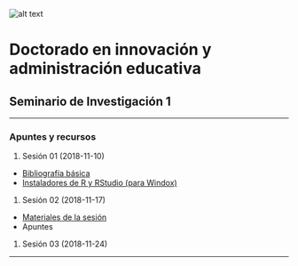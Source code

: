 ![alt text](http://universidadcucii.mx/img/demos/law-firm/logo.png "Puesta la camiseta!")
# Doctorado en innovación y administración educativa
## Seminario de Investigación 1
---
### Apuntes y recursos
1. Sesión 01 (2018-11-10)
  * [Bibliografía básica](https://drive.google.com/open?id=1hE_8L4FzMw8Kk1MfGEaV4gVBNc5v5hKU)
  * [Instaladores de R y RStudio (para Windox)](https://drive.google.com/drive/folders/1FUcXg4-QrTVJMFPby_VfjfY6gRpdA3yx?usp=sharing)
1. Sesión 02 (2018-11-17)
  * [Materiales de la sesión](https://drive.google.com/open?id=1Mxufo4Bh7hU6x3sz0TA0vbuInGHxL-9f)
  * Apuntes
1. Sesión 03 (2018-11-24) 
---

